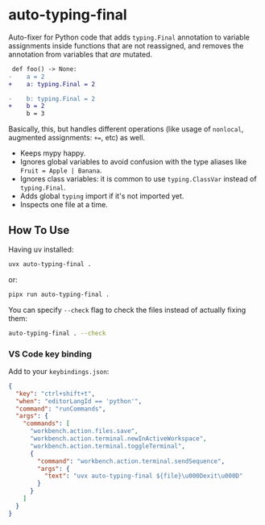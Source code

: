 # auto-typing-final

Auto-fixer for Python code that adds `typing.Final` annotation to variable assignments inside functions that are not reassigned, and removes the annotation from variables that _are_ mutated.

```diff
 def foo() -> None:
-    a = 2
+    a: typing.Final = 2

-    b: typing.Final = 2
+    b = 2
     b = 3
```

Basically, this, but handles different operations (like usage of `nonlocal`, augmented assignments: `+=`, etc) as well.

- Keeps mypy happy.
- Ignores global variables to avoid confusion with the type aliases like `Fruit = Apple | Banana`.
- Ignores class variables: it is common to use `typing.ClassVar` instead of `typing.Final`.
- Adds global `typing` import if it's not imported yet.
- Inspects one file at a time.

## How To Use

Having uv installed:

```sh
uvx auto-typing-final .
```

or:

```sh
pipx run auto-typing-final .
```

You can specify `--check` flag to check the files instead of actually fixing them:

```sh
auto-typing-final . --check
```

### VS Code key binding

Add to your `keybindings.json`:

```json
{
  "key": "ctrl+shift+t",
  "when": "editorLangId == 'python'",
  "command": "runCommands",
  "args": {
    "commands": [
      "workbench.action.files.save",
      "workbench.action.terminal.newInActiveWorkspace",
      "workbench.action.terminal.toggleTerminal",
      {
        "command": "workbench.action.terminal.sendSequence",
        "args": {
          "text": "uvx auto-typing-final ${file}\u000Dexit\u000D"
        }
      }
    ]
  }
}
```
